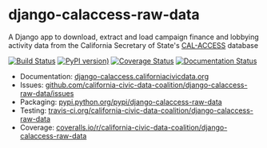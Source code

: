 django-calaccess-raw-data
=========================

A Django app to download, extract and load campaign finance and lobbying
activity data from the California Secretary of State's [CAL-ACCESS](http://www.sos.ca.gov/prd/cal-access/)
database

[![Build Status](https://travis-ci.org/california-civic-data-coalition/django-calaccess-raw-data.svg?branch=master)](https://travis-ci.org/california-civic-data-coalition/django-calaccess-raw-data) [![PyPI version](https://badge.fury.io/py/django-calaccess-raw-data.svg))](https://badge.fury.io/py/django-calaccess-raw-data) [![Coverage Status](https://coveralls.io/repos/github/california-civic-data-coalition/django-calaccess-raw-data/badge.svg?branch=master)](https://coveralls.io/github/california-civic-data-coalition/django-calaccess-raw-data?branch=master)
[![Documentation Status](https://readthedocs.org/projects/django-calaccess-raw-data/badge/)](http://django-calaccess.californiacivicdata.org)

- Documentation: [django-calaccess.californiacivicdata.org](http://django-calaccess.californiacivicdata.org])
- Issues: [github.com/california-civic-data-coalition/django-calaccess-raw-data/issues](https://github.com/california-civic-data-coalition/django-calaccess-raw-data/issues)
- Packaging: [pypi.python.org/pypi/django-calaccess-raw-data](https://pypi.python.org/pypi/django-calaccess-raw-data)
- Testing: [travis-ci.org/california-civic-data-coalition/django-calaccess-raw-data](https://travis-ci.org/california-civic-data-coalition/django-calaccess-raw-data)
- Coverage: [coveralls.io/r/california-civic-data-coalition/django-calaccess-raw-data](https://coveralls.io/r/california-civic-data-coalition/django-calaccess-raw-data)
